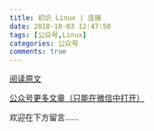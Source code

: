 ```yaml
---
title: 初识 Linux | 连接 
date: 2018-10-03 12:47:50
tags: [公众号,Linux]
categories: 公众号
comments: true
---
```


[阅读原文](https://mp.weixin.qq.com/s/ab5BsAs1HcJG-Aggo89P1A)

[公众号更多文章（只能在微信中打开）](https://mp.weixin.qq.com/mp/profile_ext?action=home&__biz=MzUyMTg5MjA5OA==&scene=123#wechat_redirect)

欢迎在下方留言…… 

<!---more--->